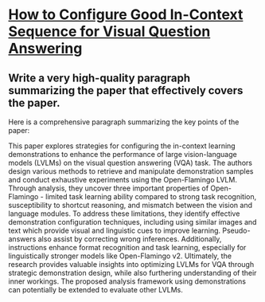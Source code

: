 # [How to Configure Good In-Context Sequence for Visual Question Answering](https://arxiv.org/abs/2312.01571)

## Write a very high-quality paragraph summarizing the paper that effectively covers the paper.

 Here is a comprehensive paragraph summarizing the key points of the paper:

This paper explores strategies for configuring the in-context learning demonstrations to enhance the performance of large vision-language models (LVLMs) on the visual question answering (VQA) task. The authors design various methods to retrieve and manipulate demonstration samples and conduct exhaustive experiments using the Open-Flamingo LVLM. Through analysis, they uncover three important properties of Open-Flamingo - limited task learning ability compared to strong task recognition, susceptibility to shortcut reasoning, and mismatch between the vision and language modules. To address these limitations, they identify effective demonstration configuration techniques, including using similar images and text which provide visual and linguistic cues to improve learning. Pseudo-answers also assist by correcting wrong inferences. Additionally, instructions enhance format recognition and task learning, especially for linguistically stronger models like Open-Flamingo v2. Ultimately, the research provides valuable insights into optimizing LVLMs for VQA through strategic demonstration design, while also furthering understanding of their inner workings. The proposed analysis framework using demonstrations can potentially be extended to evaluate other LVLMs.
